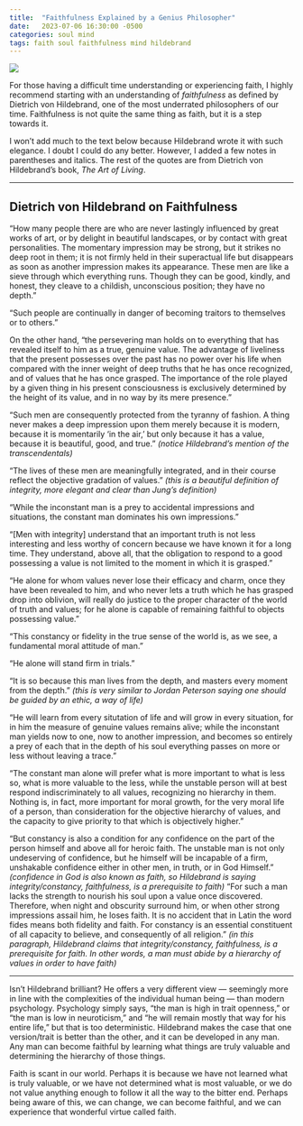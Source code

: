 ```yaml
---
title:  "Faithfulness Explained by a Genius Philosopher"
date:   2023-07-06 16:30:00 -0500
categories: soul mind
tags: faith soul faithfulness mind hildebrand
---
```

![](/assets/post_images/faithful_couple.png)

For those having a difficult time understanding or experiencing faith, I highly recommend starting with an understanding of *faithfulness* as defined by Dietrich von Hildebrand, one of the most underrated philosophers of our time. Faithfulness is not quite the same thing as faith, but it is a step towards it.

I won’t add much to the text below because Hildebrand wrote it with such elegance. I doubt I could do any better. However, I added a few notes in parentheses and italics. The rest of the quotes are from Dietrich von Hildebrand’s book, *The Art of Living*.

----

## Dietrich von Hildebrand on Faithfulness

“How many people there are who are never lastingly influenced by great works of art, or by delight in beautiful landscapes, or by contact with great personalities. The momentary impression may be strong, but it strikes no deep root in them; it is not firmly held in their superactual life but disappears as soon as another impression makes its appearance. These men are like a sieve through which everything runs. Though they can be good, kindly, and honest, they cleave to a childish, unconscious position; they have no depth.”

“Such people are continually in danger of becoming traitors to themselves or to others.”

On the other hand, “the persevering man holds on to everything that has revealed itself to him as a true, genuine value. The advantage of liveliness that the present possesses over the past has no power over his life when compared with the inner weight of deep truths that he has once recognized, and of values that he has once grasped. The importance of the role played by a given thing in his present consciousness is exclusively determined by the height of its value, and in no way by its mere presence.”

“Such men are consequently protected from the tyranny of fashion. A thing never makes a deep impression upon them merely because it is modern, because it is momentarily ‘in the air,’ but only because it has a value, because it is beautiful, good, and true.” *(notice Hildebrand’s mention of the transcendentals)*

“The lives of these men are meaningfully integrated, and in their course reflect the objective gradation of values.” *(this is a beautiful definition of integrity, more elegant and clear than Jung’s definition)*

“While the inconstant man is a prey to accidental impressions and situations, the constant man dominates his own impressions.”

“[Men with integrity] understand that an important truth is not less interesting and less worthy of concern because we have known it for a long time. They understand, above all, that the obligation to respond to a good possessing a value is not limited to the moment in which it is grasped.”

“He alone for whom values never lose their efficacy and charm, once they have been revealed to him, and who never lets a truth which he has grasped drop into oblivion, will really do justice to the proper character of the world of truth and values; for he alone is capable of remaining faithful to objects possessing value.”

“This constancy or fidelity in the true sense of the world is, as we see, a fundamental moral attitude of man.”

“He alone will stand firm in trials.”

“It is so because this man lives from the depth, and masters every moment from the depth.” *(this is very similar to Jordan Peterson saying one should be guided by an ethic, a way of life)*

“He will learn from every situtation of life and will grow in every situation, for in him the measure of genuine values remains alive; while the inconstant man yields now to one, now to another impression, and becomes so entirely a prey of each that in the depth of his soul everything passes on more or less without leaving a trace.”

“The constant man alone will prefer what is more important to what is less so, what is more valuable to the less, while the unstable person will at best respond indiscriminately to all values, recognizing no hierarchy in them. Nothing is, in fact, more important for moral growth, for the very moral life of a person, than consideration for the objective hierarchy of values, and the capacity to give priority to that which is objectively higher.”

“But constancy is also a condition for any confidence on the part of the person himself and above all for heroic faith. The unstable man is not only undeserving of confidence, but he himself will be incapable of a firm, unshakable confidence either in other men, in truth, or in God Himself.” *(confidence in God is also known as faith, so Hildebrand is saying integrity/constancy, faithfulness, is a prerequisite to faith)* “For such a man lacks the strength to nourish his soul upon a value once discovered. Therefore, when night and obscurity surround him, or when other strong impressions assail him, he loses faith. It is no accident that in Latin the word fides means both fidelity and faith. For constancy is an essential constituent of all capacity to believe, and consequently of all religion.” *(in this paragraph, Hildebrand claims that integrity/constancy, faithfulness, is a prerequisite for faith. In other words, a man must abide by a hierarchy of values in order to have faith)*

----

Isn’t Hildebrand brilliant? He offers a very different view — seemingly more in line with the complexities of the individual human being — than modern psychology. Psychology simply says, “the man is high in trait openness,” or “the man is low in neuroticism,” and “he will remain mostly that way for his entire life,” but that is too deterministic. Hildebrand makes the case that one version/trait is better than the other, and it can be developed in any man. Any man can become faithful by learning what things are truly valuable and determining the hierarchy of those things.

Faith is scant in our world. Perhaps it is because we have not learned what is truly valuable, or we have not determined what is most valuable, or we do not value anything enough to follow it all the way to the bitter end. Perhaps being aware of this, we can change, we can become faithful, and we can experience that wonderful virtue called faith.